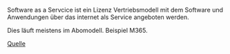 Software as a Servcice ist ein Lizenz Vertriebsmodell mit dem Software und Anwendungen über das internet als Service angeboten werden.

Dies läuft meistens im Abomodell. Beispiel M365.

[Quelle](https://www.salesforce.com/de/learning-centre/tech/saas/)

